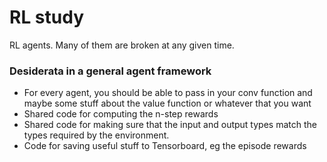 # RL study

RL agents. Many of them are broken at any given time.

### Desiderata in a general agent framework

- For every agent, you should be able to pass in your conv function and 
    maybe some stuff about the value function or whatever that you want
- Shared code for computing the n-step rewards
- Shared code for making sure that the input and output types match the 
    types required by the environment.
- Code for saving useful stuff to Tensorboard, eg the episode rewards
